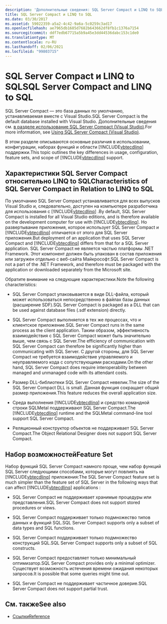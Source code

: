 ```yaml
---
description: 'Дополнительные сведения: SQL Server Compact и LINQ to SQL'
title: SQL Server Compact и LINQ to SQL
ms.date: 03/30/2017
ms.assetid: 59022359-a5a2-4c42-9a6a-5c0259c3ad17
ms.openlocfilehash: ae7965db1685d7682b643662df8fb1c1376a7154
ms.sourcegitcommit: ddf7edb67715a5b9a45e3dd44536dabc153c1de0
ms.translationtype: MT
ms.contentlocale: ru-RU
ms.lasthandoff: 02/06/2021
ms.locfileid: "99803715"
---
```

# <a name="sql-server-compact-and-linq-to-sql"></a><span data-ttu-id="e6712-103">SQL Server Compact и LINQ to SQL</span><span class="sxs-lookup"><span data-stu-id="e6712-103">SQL Server Compact and LINQ to SQL</span></span>

<span data-ttu-id="e6712-104">SQL Server Compact — это база данных по умолчанию, устанавливаемая вместе с Visual Studio.</span><span class="sxs-lookup"><span data-stu-id="e6712-104">SQL Server Compact is the default database installed with Visual Studio.</span></span> <span data-ttu-id="e6712-105">Дополнительные сведения см. [в разделе использование SQL Server Compact (Visual Studio)](/previous-versions/visualstudio/visual-studio-2012/aa983321(v=vs.110)).</span><span class="sxs-lookup"><span data-stu-id="e6712-105">For more information, see [Using SQL Server Compact (Visual Studio)](/previous-versions/visualstudio/visual-studio-2012/aa983321(v=vs.110)).</span></span>  
  
 <span data-ttu-id="e6712-106">В этом разделе описываются основные различия в использовании, конфигурации, наборах функций и области [!INCLUDE[vbtecdlinq](../../../../../../includes/vbtecdlinq-md.md)] поддержки.</span><span class="sxs-lookup"><span data-stu-id="e6712-106">This topic outlines the key differences in usage, configuration, feature sets, and scope of [!INCLUDE[vbtecdlinq](../../../../../../includes/vbtecdlinq-md.md)] support.</span></span>  
  
## <a name="characteristics-of-sql-server-compact-in-relation-to-linq-to-sql"></a><span data-ttu-id="e6712-107">Характеристики SQL Server Compact относительно LINQ to SQL</span><span class="sxs-lookup"><span data-stu-id="e6712-107">Characteristics of SQL Server Compact in Relation to LINQ to SQL</span></span>  

 <span data-ttu-id="e6712-108">По умолчанию SQL Server Compact устанавливается для всех выпусков Visual Studio и, следовательно, доступен на компьютере разработчика для использования с [!INCLUDE[vbtecdlinq](../../../../../../includes/vbtecdlinq-md.md)] .</span><span class="sxs-lookup"><span data-stu-id="e6712-108">By default, SQL Server Compact is installed for all Visual Studio editions, and is therefore available on the development computer for use with [!INCLUDE[vbtecdlinq](../../../../../../includes/vbtecdlinq-md.md)].</span></span> <span data-ttu-id="e6712-109">Но развертывание приложения, которое использует SQL Server Compact и [!INCLUDE[vbtecdlinq](../../../../../../includes/vbtecdlinq-md.md)] отличается от этого для SQL Server приложения.</span><span class="sxs-lookup"><span data-stu-id="e6712-109">But deployment of an application that uses SQL Server Compact and [!INCLUDE[vbtecdlinq](../../../../../../includes/vbtecdlinq-md.md)] differs from that for a SQL Server application.</span></span> <span data-ttu-id="e6712-110">SQL Server Compact не является частью платформы .NET Framework. Этот компонент должен быть упакован в состав приложения или загружен отдельно с веб-сайта Майкрософт.</span><span class="sxs-lookup"><span data-stu-id="e6712-110">SQL Server Compact is not a part of the .NET Framework, and therefore must be packaged with the application or downloaded separately from the Microsoft site.</span></span>  
  
 <span data-ttu-id="e6712-111">Обратите внимание на следующие характеристики.</span><span class="sxs-lookup"><span data-stu-id="e6712-111">Note the following characteristics:</span></span>  
  
- <span data-ttu-id="e6712-112">SQL Server Compact упаковывается в виде DLL-файла, который может использоваться непосредственно в файлах базы данных (расширение SDF).</span><span class="sxs-lookup"><span data-stu-id="e6712-112">SQL Server Compact is packaged as a DLL that can be used against database files (.sdf extension) directly.</span></span>  
  
- <span data-ttu-id="e6712-113">SQL Server Compact выполняется в тех же процессах, что и клиентское приложение.</span><span class="sxs-lookup"><span data-stu-id="e6712-113">SQL Server Compact runs in the same process as the client application.</span></span> <span data-ttu-id="e6712-114">Таким образом, эффективность взаимодействия с SQL Server Compact может быть значительно выше, чем связь с SQL Server.</span><span class="sxs-lookup"><span data-stu-id="e6712-114">The efficiency of communication with SQL Server Compact can therefore be significantly higher than communicating with SQL Server.</span></span> <span data-ttu-id="e6712-115">С другой стороны, для SQL Server Compact не требуется взаимодействие управляемого и неуправляемого кода с сопутствующими расходами.</span><span class="sxs-lookup"><span data-stu-id="e6712-115">On the other hand, SQL Server Compact does require interoperability between managed and unmanaged code with its attendant costs.</span></span>  
  
- <span data-ttu-id="e6712-116">Размер DLL-библиотеки SQL Server Compact невелик.</span><span class="sxs-lookup"><span data-stu-id="e6712-116">The size of the SQL Server Compact DLL is small.</span></span> <span data-ttu-id="e6712-117">Данная функция сокращает общий размер приложения.</span><span class="sxs-lookup"><span data-stu-id="e6712-117">This feature reduces the overall application size.</span></span>  
  
- <span data-ttu-id="e6712-118">Среда выполнения [!INCLUDE[vbtecdlinq](../../../../../../includes/vbtecdlinq-md.md)] и средство командной строки SQLMetal поддерживают SQL Server Compact.</span><span class="sxs-lookup"><span data-stu-id="e6712-118">The [!INCLUDE[vbtecdlinq](../../../../../../includes/vbtecdlinq-md.md)] runtime and the SQLMetal command-line tool support SQL Server Compact.</span></span>  
  
- <span data-ttu-id="e6712-119">Реляционный конструктор объектов не поддерживает SQL Server Compact.</span><span class="sxs-lookup"><span data-stu-id="e6712-119">The Object Relational Designer does not support SQL Server Compact.</span></span>  
  
## <a name="feature-set"></a><span data-ttu-id="e6712-120">Набор возможностей</span><span class="sxs-lookup"><span data-stu-id="e6712-120">Feature Set</span></span>  

 <span data-ttu-id="e6712-121">Набор функций SQL Server Compact намного проще, чем набор функций SQL Server следующими способами, которые могут повлиять на [!INCLUDE[vbtecdlinq](../../../../../../includes/vbtecdlinq-md.md)] приложения:</span><span class="sxs-lookup"><span data-stu-id="e6712-121">The SQL Server Compact feature set is much simpler than the feature set of SQL Server in the following ways that can affect [!INCLUDE[vbtecdlinq](../../../../../../includes/vbtecdlinq-md.md)] applications :</span></span>  
  
- <span data-ttu-id="e6712-122">SQL Server Compact не поддерживает хранимые процедуры или представления.</span><span class="sxs-lookup"><span data-stu-id="e6712-122">SQL Server Compact does not support stored procedures or views.</span></span>  
  
- <span data-ttu-id="e6712-123">SQL Server Compact поддерживает только подмножество типов данных и функций SQL.</span><span class="sxs-lookup"><span data-stu-id="e6712-123">SQL Server Compact supports only a subset of data types and SQL functions.</span></span>  
  
- <span data-ttu-id="e6712-124">SQL Server Compact поддерживает только подмножество конструкций SQL.</span><span class="sxs-lookup"><span data-stu-id="e6712-124">SQL Server Compact supports only a subset of SQL constructs.</span></span>  
  
- <span data-ttu-id="e6712-125">SQL Server Compact предоставляет только минимальный оптимизатор.</span><span class="sxs-lookup"><span data-stu-id="e6712-125">SQL Server Compact provides only a minimal optimizer.</span></span> <span data-ttu-id="e6712-126">Существует возможность истечения времени ожидания некоторых запросов.</span><span class="sxs-lookup"><span data-stu-id="e6712-126">It is possible that some queries might time out.</span></span>  
  
- <span data-ttu-id="e6712-127">SQL Server Compact не поддерживает частичное доверие.</span><span class="sxs-lookup"><span data-stu-id="e6712-127">SQL Server Compact does not support partial trust.</span></span>  
  
## <a name="see-also"></a><span data-ttu-id="e6712-128">См. также</span><span class="sxs-lookup"><span data-stu-id="e6712-128">See also</span></span>

- [<span data-ttu-id="e6712-129">Ссылки</span><span class="sxs-lookup"><span data-stu-id="e6712-129">Reference</span></span>](reference.md)
